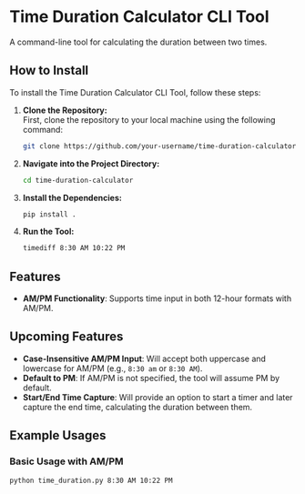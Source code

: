 # Time Duration Calculator CLI Tool

A command-line tool for calculating the duration between two times.

## How to Install

To install the Time Duration Calculator CLI Tool, follow these steps:

1. **Clone the Repository:**  
   First, clone the repository to your local machine using the following command:

   ```bash
   git clone https://github.com/your-username/time-duration-calculator.git

2. **Navigate into the Project Directory:**

    ```bash
    cd time-duration-calculator

3. **Install the Dependencies:**
 
    ```bash
    pip install .

4. **Run the Tool:**

    ```bash
    timediff 8:30 AM 10:22 PM

## Features

- **AM/PM Functionality**: Supports time input in both 12-hour formats with AM/PM.

## Upcoming Features

- **Case-Insensitive AM/PM Input**: Will accept both uppercase and lowercase for AM/PM (e.g., `8:30 am` or `8:30 AM`).
- **Default to PM**: If AM/PM is not specified, the tool will assume PM by default.
- **Start/End Time Capture**: Will provide an option to start a timer and later capture the end time, calculating the duration between them.

## Example Usages

### Basic Usage with AM/PM

```bash
python time_duration.py 8:30 AM 10:22 PM
